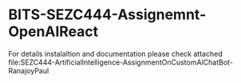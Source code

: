 # BITS-SEZC444-Assignemnt-OpenAIReact
For details instalaltion and documentation please check attached file:SEZC444-ArtificialIntelligence-AssignmentOnCustomAIChatBot-RanajoyPaul